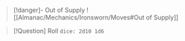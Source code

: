 > [!danger]- Out of Supply
> ![[Almanac/Mechanics/Ironsworn/Moves#Out of Supply]]

> [!Question] Roll
> `dice: 2d10 1d6`